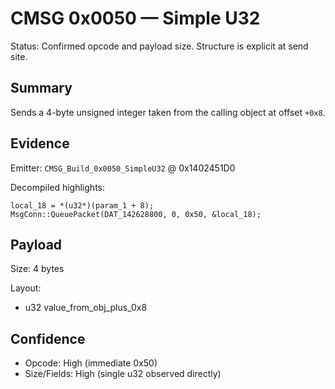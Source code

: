 # CMSG 0x0050 — Simple U32

Status: Confirmed opcode and payload size. Structure is explicit at send site.

## Summary

Sends a 4-byte unsigned integer taken from the calling object at offset `+0x8`.

## Evidence

Emitter: `CMSG_Build_0x0050_SimpleU32` @ 0x1402451D0

Decompiled highlights:
```
local_18 = *(u32*)(param_1 + 8);
MsgConn::QueuePacket(DAT_142628800, 0, 0x50, &local_18);
```

## Payload

Size: 4 bytes

Layout:
- u32 value_from_obj_plus_0x8

## Confidence

- Opcode: High (immediate 0x50)
- Size/Fields: High (single u32 observed directly)
